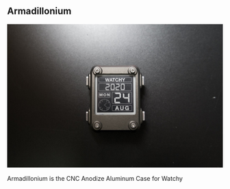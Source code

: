 ## Armadillonium

![Armadillonium](Armadillonium.jpg)

Armadillonium is the CNC Anodize Aluminum Case for Watchy